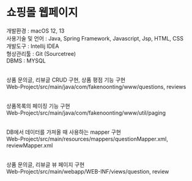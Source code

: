 # 쇼핑몰 웹페이지

개발환경 : macOS 12, 13<br/>
사용기술 및 언어 : Java, Spring Framework, Javascript, Jsp, HTML, CSS<br/>
개발도구 : Intellij IDEA<br/>
형상관리툴 : Git (Sourcetree)<br/>
DBMS : MYSQL<br/><br/>


상품 문의글, 리뷰글 CRUD 구현, 상품 평점 기능 구현<br/>
Web-Project/src/main/java/com/fakenoonting/www/questions, reviews<br/><br/>


상품목록의 페이징 기능 구현<br/>
Web-Project/src/main/java/com/fakenoonting/www/util/paging<br/><br/>


DB에서 데이터를 가져올 때 사용하는 mapper 구현<br/>
Web-Project/src/main/resources/mappers/questionMapper.xml, reviewMapper.xml<br/><br/>


상품 문의글, 리뷰글 뷰 페이지 구현<br/>
Web-Project/src/main/webapp/WEB-INF/views/question, review<br/><br/>
